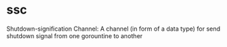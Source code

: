 # ssc
Shutdown-signification Channel: A channel (in form of a data type) for send shutdown signal from one gorountine to another
